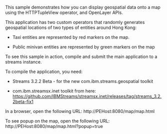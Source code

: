This sample demonstrates how you can display geospatial data onto a map using the HTTPTupleView operator, and OpenLayer APIs.  

This application has two custom operators that randomly generates geospatial locations of two types of entities around Hong Kong:

- Taxi entities are represented by red markers on the map.

- Public minivan entities are represented by green markers on the map
 
To see this sample in action, compile and submit the main application to a streams instance.
 
To compile the application, you need:

- Streams 3.2.2 Beta - for the new com.ibm.streams.geospatial toolkit

- com.ibm.streamsx.inet toolkit from here: https://github.com/IBMStreams/streamsx.inet/releases/tag/streams_3.2.2beta-fix1
  
In a browser, open the following URL:  http://PEHost:8080/map/map.html
 
To see popup on the map, open the following URL:  http://PEHost:8080/map/map.html?popup=true
